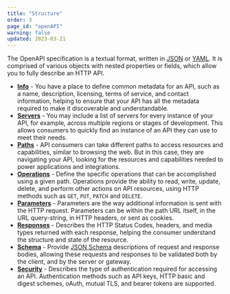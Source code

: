 ```yaml
---
title: "Structure"
order: 3
page_id: "openAPI"
warning: false
updated: 2023-03-21
---
```


The OpenAPI specification is a textual format, written in [JSON](https://developer.mozilla.org/en-US/docs/Learn/JavaScript/Objects/JSON) or [YAML](https://yaml.org/). It is comprised of various objects with nested properties or fields, which allow you to fully describe an HTTP API.

* **[Info](https://spec.openapis.org/oas/latest.html#info-object)** - You have a place to define common metadata for an API, such as a name, description, licensing, terms of service, and contact information, helping to ensure that your API has all the metadata required to make it discoverable and understandable.
* **[Servers](https://spec.openapis.org/oas/latest.html#server-object)** - You may include a list of servers for every instance of your API, for example, across multiple regions or stages of development. This allows consumers to quickly find an instance of an API they can use to meet their needs.
* **[Paths](https://spec.openapis.org/oas/latest.html#paths-object)** - API consumers can take different paths to access resources and capabilities, similar to browsing the web. But in this case, they are navigating your API, looking for the resources and capabilities needed to power applications and integrations.
* **[Operations](https://spec.openapis.org/oas/latest.html#operation-object)** - Define the specific operations that can be accomplished using a given path. Operations provide the ability to read, write, update, delete, and perform other actions on API resources, using HTTP methods such as `GET`, `PUT`, `PATCH` and `DELETE`.
* **[Parameters](https://spec.openapis.org/oas/latest.html#parameter-object)** - Parameters are the way additional information is sent with the HTTP request. Parameters can be within the path URL itself, in the URL query-string, in HTTP headers, or sent as cookies.
* **[Responses](https://spec.openapis.org/oas/latest.html#response-object)** - Describes the HTTP Status Codes, headers, and media types returned with each response, helping the consumer understand the structure and state of the resource.
* **[Schema](https://spec.openapis.org/oas/latest.html#schema-object)** - Provide [JSON Schema](https://json-schema.org/) descriptions of request and response bodies, allowing these requests and responses to be validated both by the client, and by the server or gateway.
* **[Security](https://spec.openapis.org/oas/latest.html#security-scheme-object)** - Describes the type of authentication required for accessing an API. Authentication methods such as API keys, HTTP basic and digest schemes, oAuth, mutual TLS, and bearer tokens are supported.

